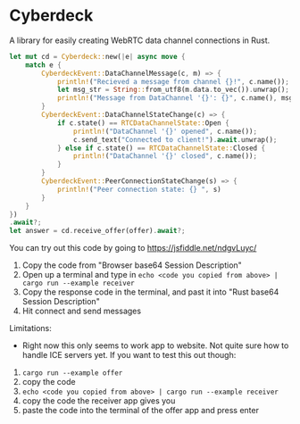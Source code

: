 # Cyberdeck
A library for easily creating WebRTC data channel connections in Rust.

```rust
let mut cd = Cyberdeck::new(|e| async move {
    match e {
        CyberdeckEvent::DataChannelMessage(c, m) => {
            println!("Recieved a message from channel {}!", c.name());
            let msg_str = String::from_utf8(m.data.to_vec()).unwrap();
            println!("Message from DataChannel '{}': {}", c.name(), msg_str);
        }
        CyberdeckEvent::DataChannelStateChange(c) => {
            if c.state() == RTCDataChannelState::Open {
                println!("DataChannel '{}' opened", c.name());
                c.send_text("Connected to client!").await.unwrap();
            } else if c.state() == RTCDataChannelState::Closed {
                println!("DataChannel '{}' closed", c.name());
            }
        }
        CyberdeckEvent::PeerConnectionStateChange(s) => {
            println!("Peer connection state: {} ", s)
        }
    }
})
.await?;
let answer = cd.receive_offer(offer).await?;
```

You can try out this code by going to https://jsfiddle.net/ndgvLuyc/

1. Copy the code from "Browser base64 Session Description"
2. Open up a terminal and type in `echo <code you copied from above> | cargo run --example receiver`
3. Copy the response code in the terminal, and past it into "Rust base64 Session Description"
4. Hit connect and send messages


Limitations:
* Right now this only seems to work app to website. Not quite sure how to handle ICE servers yet. If you want to test this out though:

1. `cargo run --example offer`
2. copy the code
3. `echo <code you copied from above> | cargo run --example receiver`
4. copy the code the receiver app gives you
5. paste the code into the terminal of the offer app and press enter